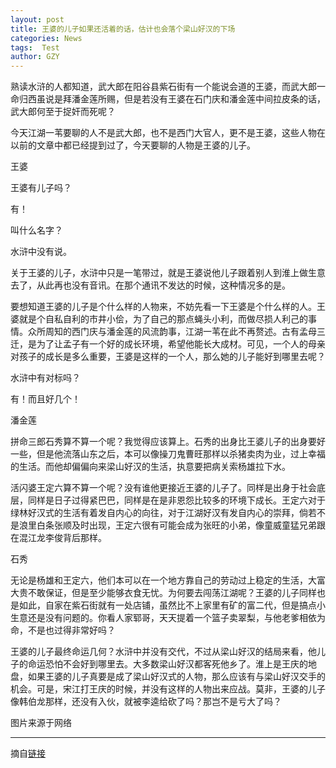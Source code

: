 ```yaml
---
layout: post
title: 王婆的儿子如果还活着的话，估计也会落个梁山好汉的下场
categories: News
tags:  Test
author: GZY
---
```


熟读水浒的人都知道，武大郎在阳谷县紫石街有一个能说会道的王婆，而武大郎一命归西虽说是拜潘金莲所赐，但是若没有王婆在石门庆和潘金莲中间拉皮条的话，武大郎何至于捉奸而死呢？

今天江湖一苇要聊的人不是武大郎，也不是西门大官人，更不是王婆，这些人物在以前的文章中都已经提到过了，今天要聊的人物是王婆的儿子。

王婆

王婆有儿子吗？

有！

叫什么名字？

水浒中没有说。

关于王婆的儿子，水浒中只是一笔带过，就是王婆说他儿子跟着别人到淮上做生意去了，从此再也没有音讯。在那个通讯不发达的时候，这种情况多的是。

要想知道王婆的儿子是个什么样的人物来，不妨先看一下王婆是个什么样的人。王婆就是个自私自利的市井小侩，为了自己的那点蝇头小利，而做尽损人利己的事情。众所周知的西门庆与潘金莲的风流韵事，江湖一苇在此不再赘述。古有孟母三迁，是为了让孟子有一个好的成长环境，希望他能长大成材。可见，一个人的母亲对孩子的成长是多么重要，王婆是这样的一个人，那么她的儿子能好到哪里去呢？

水浒中有对标吗？

有！而且好几个！

潘金莲

拼命三郎石秀算不算一个呢？我觉得应该算上。石秀的出身比王婆儿子的出身要好一些，但是他流落山东之后，本可以像操刀鬼曹旺那样以杀猪卖肉为业，过上幸福的生活。而他却偏偏向来梁山好汉的生活，执意要把病关索杨雄拉下水。

活闪婆王定六算不算一个呢？没有谁他更接近王婆的儿子了。同样是出身于社会底层，同样是日子过得紧巴巴，同样是在是非恩怨比较多的环境下成长。王定六对于绿林好汉式的生活有着发自内心的向往，对于江湖好汉有发自内心的崇拜，倘若不是浪里白条张顺及时出现，王定六很有可能会成为张旺的小弟，像童威童猛兄弟跟在混江龙李俊背后那样。

石秀

无论是杨雄和王定六，他们本可以在一个地方靠自己的劳动过上稳定的生活，大富大贵不敢保证，但是至少能够衣食无忧。为何要去闯荡江湖呢？王婆的儿子同样也是如此，自家在紫石街就有一处店铺，虽然比不上家里有矿的富二代，但是搞点小生意还是没有问题的。你看人家郓哥，天天提着一个篮子卖翠梨，与他老爹相依为命，不是也过得非常好吗？

王婆的儿子最终命运几何？水浒中并没有交代，不过从梁山好汉的结局来看，他儿子的命运恐怕不会好到哪里去。大多数梁山好汉都客死他乡了。淮上是王庆的地盘，如果王婆的儿子真要是成了梁山好汉式的人物，那么应该有与梁山好汉交手的机会。可是，宋江打王庆的时候，并没有这样的人物出来应战。莫非，王婆的儿子像韩伯龙那样，还没有入伙，就被李逵给砍了吗？那岂不是亏大了吗？

图片来源于网络

*****

摘自[链接](http://new.qq.com/omn/20190131/20190131A0AOTF.html)
